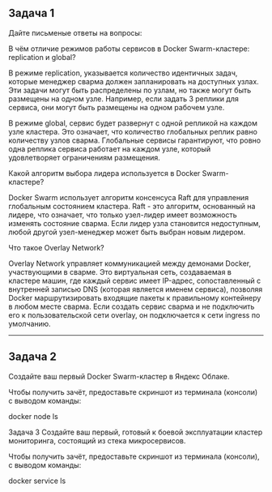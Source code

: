 Задача 1
---
Дайте письменые ответы на вопросы:

В чём отличие режимов работы сервисов в Docker Swarm-кластере: replication и global?

В режиме replication, указывается количество идентичных задач, которые менеджер сварма должен запланировать на доступных узлах. Эти задачи могут быть распределены по узлам, но также могут быть размещены на одном узле. Например, если  задать 3 реплики для сервиса, они могут быть размещены на одном рабочем узле.

В режиме global, сервис будет развернут с одной репликой на каждом узле кластера. Это означает, что количество глобальных реплик равно количеству узлов сварма. Глобальные сервисы гарантируют, что ровно одна реплика сервиса работает на каждом узле, который удовлетворяет ограничениям размещения.

Какой алгоритм выбора лидера используется в Docker Swarm-кластере?

Docker Swarm использует алгоритм консенсуса Raft для управления глобальным состоянием кластера. Raft - это алгоритм, основанный на лидере, что означает, что только узел-лидер имеет возможность изменять состояние сварма. Если лидер узла становится недоступным, любой другой узел-менеджер может быть выбран новым лидером.

Что такое Overlay Network?

Overlay Network управляет коммуникацией между демонами Docker, участвующими в сварме. Это виртуальная сеть, создаваемая в кластере машин, где каждый сервис имеет IP-адрес, сопоставленный с внутренней записью DNS (которая является именем сервиса), позволяя Docker маршрутизировать входящие пакеты к правильному контейнеру в любом месте сварма. Если создать сервис сварма и не подключить его к пользовательской сети overlay, он подключается к сети ingress по умолчанию.

***
Задача 2
---

Создайте ваш первый Docker Swarm-кластер в Яндекс Облаке.

Чтобы получить зачёт, предоставьте скриншот из терминала (консоли) с выводом команды:

docker node ls


Задача 3
Создайте ваш первый, готовый к боевой эксплуатации кластер мониторинга, состоящий из стека микросервисов.

Чтобы получить зачёт, предоставьте скриншот из терминала (консоли), с выводом команды:

docker service ls
